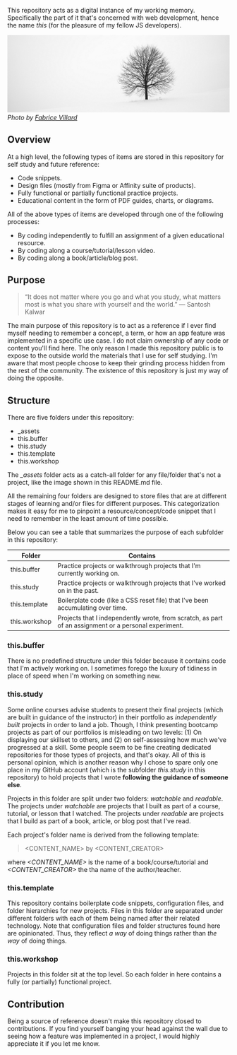 This repository acts as a digital instance of my working memory. Specifically the part of it that's concerned with web development, hence the name *this* (for the pleasure of my fellow JS developers).

![a tree in front of a white wall](./_assets/tree.jpg)
*Photo by [Fabrice Villard](https://unsplash.com/@fabulu75)*

## Overview

At a high level, the following types of items are stored in this repository for self study and future reference:
- Code snippets.
- Design files (mostly from Figma or Affinity suite of products).
- Fully functional or partially functional practice projects.
- Educational content in the form of PDF guides, charts, or diagrams.

All of the above types of items are developed through one of the following processes:
- By coding independently to fulfill an assignment of a given educational resource.
- By coding along a course/tutorial/lesson video.
- By coding along a book/article/blog post.

## Purpose

> “It does not matter where you go and what you study, what matters most is what you share with yourself and the world.” ― Santosh Kalwar

The main purpose of this repository is to act as a reference if I ever find myself needing to remember a concept, a term, or how an app feature was implemented in a specific use case. I do not claim ownership of any code or content you'll find here. The only reason I made this repository public is to expose to the outside world the materials that I use for self studying. I'm aware that most people choose to keep their grinding process hidden from the rest of the community. The existence of this repository is just my way of doing the opposite.

## Structure

There are five folders under this repository:

- \_assets
- this.buffer
- this.study
- this.template
- this.workshop

The *\_assets* folder acts as a catch-all folder for any file/folder that's not a project, like the image shown in this README.md file.

All the remaining four folders are designed to store files that are at different stages of learning and/or files for different purposes. This categorization makes it easy for me to pinpoint a resource/concept/code snippet that I need to remember in the least amount of time possible.

Below you can see a table that summarizes the purpose of each subfolder in this repository:

| Folder | Contains |
| ----------- | ----------- |
| this.buffer | Practice projects or walkthrough projects that I'm currently working on. |
| this.study | Practice projects or walkthrough projects that I've worked on in the past. |
| this.template | Boilerplate code (like a CSS reset file) that I've been accumulating over time. |
| this.workshop | Projects that I independently wrote, from scratch, as part of an assignment or a personal experiment. |

### this.buffer

There is no predefined structure under this folder because it contains code that I'm actively working on. I sometimes forego the luxury of tidiness in place of speed when I'm working on something new.

### this.study

Some online courses advise students to present their final projects (which are built in guidance of the instructor) in their portfolio as *independently built* projects in order to land a job. Though, I think presenting bootcamp projects as part of our portfolios is misleading on two levels: (1) On displaying our skillset to others, and (2) on self-assessing how much we've progressed at a skill. Some people seem to be fine creating dedicated repositories for those types of projects, and that's okay. All of this is personal opinion, which is another reason why I chose to spare only one place in my GitHub account (which is the subfolder *this.study* in this repository) to hold projects that I wrote **following the guidance of someone else**.

Projects in this folder are split under two folders: *watchable* and *readable*. The projects under *watchable* are projects that I built as part of a course, tutorial, or lesson that I watched. The projects under *readable* are projects that I build as part of a book, article, or blog post that I've read.

Each project's folder name is derived from the following template:

> <CONTENT_NAME> by <CONTENT_CREATOR>

where *<CONTENT_NAME>* is the name of a book/course/tutorial and *<CONTENT_CREATOR>* the tha name of the author/teacher.

### this.template

This repository contains boilerplate code snippets, configuration files, and folder hierarchies for new projects. Files in this folder are separated under different folders with each of them being named after their related technology. Note that configuration files and folder structures found here are opinionated. Thus, they reflect *a way* of doing things rather than *the way* of doing things.

### this.workshop

Projects in this folder sit at the top level. So each folder in here contains a fully (or partially) functional project.

## Contribution

Being a source of reference doesn't make this repository closed to contributions. If you find yourself banging your head against the wall due to seeing how a feature was implemented in a project, I would highly appreciate it if you let me know.

